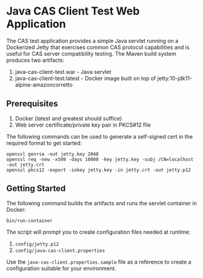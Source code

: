 # Java CAS Client Test Web Application

The CAS test application provides a simple Java servlet running on a Dockerized
Jetty that exercises common CAS protocol capabilities and is useful for CAS
server compatibility testing. The Maven build system produces two artifacts:

1. java-cas-client-test.war - Java servlet
2. java-cas-client-test:latest - Docker image built on top of jetty:10-jdk11-alpine-amazoncorretto

## Prerequisites

1. Docker (latest and greatest should suffice)
2. Web server certificate/private key pair in PKCS#12 file

The following commands can be used to generate a self-signed cert in the
required format to get started:

    openssl genrsa -out jetty.key 2048
    openssl req -new -x509 -days 10000 -key jetty.key -subj /CN=localhost -out jetty.crt
    openssl pkcs12 -export -inkey jetty.key -in jetty.crt -out jetty.p12

## Getting Started
The following command builds the artifacts and runs the servlet container in
Docker:

    bin/run-container

The script will prompt you to create configuration files needed at runtime:
1. `config/jetty.p12`
2. `config/java-cas-client.properties`

Use the `java-cas-client.properties.sample` file as a reference to create a
configuration suitable for your environment.
